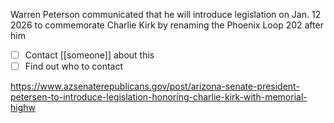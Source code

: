 Warren Peterson communicated that he will introduce legislation on Jan. 12 2026 to commemorate Charlie Kirk by renaming the Phoenix Loop 202 after him

- [ ] Contact [[someone]] about this
- [ ] Find out who to contact

https://www.azsenaterepublicans.gov/post/arizona-senate-president-petersen-to-introduce-legislation-honoring-charlie-kirk-with-memorial-highw